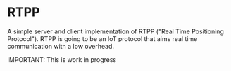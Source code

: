 # RTPP

A simple server and client implementation of RTPP ("Real Time Positioning Protocol"). RTPP is going to be an IoT protocol
that aims real time communication with a low overhead.

IMPORTANT: This is work in progress
